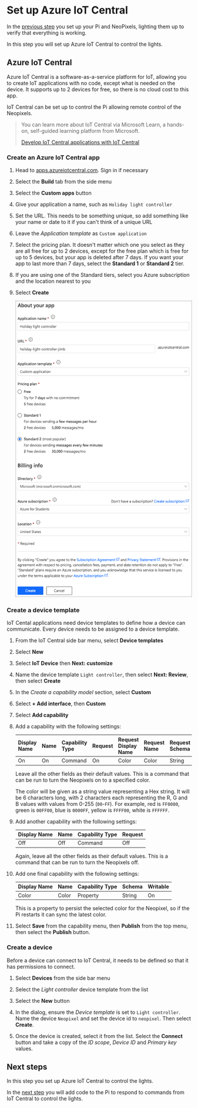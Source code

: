 # Set up Azure IoT Central

In the [previous step](./set-up-neopixels) you set up your Pi and NeoPixels, lighting them up to verify that everything is working.

In this step you will set up Azure IoT Central to control the lights.

## Azure IoT Central

Azure IoT Central is a software-as-a-service platform for IoT, allowing you to create IoT applications with no code, except what is needed on the device. It supports up to 2 devices for free, so there is no cloud cost to this app.

IoT Central can be set up to control the Pi allowing remote control of the Neopixels.

> You can learn more about IoT Central via Microsoft Learn, a hands-on, self-guided learning platform from Microsoft.
>
> [Develop IoT Central applications with IoT Central](https://docs.microsoft.com/learn/paths/develop-iot-solutions-with-azure-iot-central/?WT.mc_id=academic-10672-jabenn)

### Create an Azure IoT Central app

1. Head to [apps.azureiotcentral.com](https://apps.azureiotcentral.com/?WT.mc_id=academic-10672-jabenn). Sign in if necessary

1. Select the **Build** tab from the side menu

1. Select the **Custom apps** button

1. Give your application a name, such as `Holiday light controller`

1. Set the URL. This needs to be something unique, so add something like your name or date to it if you can't think of a unique URL

1. Leave the *Application template* as `Custom application`

1. Select the pricing plan. It doesn't matter which one you select as they are all free for up to 2 devices, except for the free plan which is free for up to 5 devices, but your app is deleted after 7 days. If you want your app to last more than 7 days, select the **Standard 1** or **Standard 2** tier.

1. If you are using one of the Standard tiers, select you Azure subscription and the location nearest to you

1. Select **Create**

    ![The IoT central settings](../images/iot-central-app-setup.png)

### Create a device template

IoT Cental applications need device templates to define how a device can communicate. Every device needs to be assigned to a device template.

1. From the IoT Central side bar menu, select **Device templates**

1. Select **New**

1. Select **IoT Device** then **Next: customize**

1. Name the device template `Light controller`, then select **Next: Review**, then select **Create**

1. In the *Create a capability model* section, select **Custom**

1. Select **+ Add interface**, then **Custom**

1. Select **Add capability**

1. Add a capability with the following settings:

    | Display Name | Name | Capability Type | Request | Request Display Name | Request Name | Request Schema |
    | ------------ | ---- | --------------- | ------- | -------------------- | ------------ | -------------- |
    | On           | On   | Command         | On      | Color                | Color        | String         |

    Leave all the other fields as their default values. This is a command that can be run to turn the Neopixels on to a specified color.

    The color will be given as a string value representing a Hex string. It will be 6 characters long, with 2 characters each representing the R, G and B values with values from 0-255 (`00`-`FF`). For example, red is `FF0000`, green is `00FF00`, blue is `0000FF`, yellow is `FFFF00`, white is `FFFFFF`.

1. Add another capability with the following settings:

    | Display Name | Name | Capability Type | Request |
    | ------------ | ---- | --------------- | ------- |
    | Off          | Off  | Command         | Off     |

    Again, leave all the other fields as their default values. This is a command that can be run to turn the Neopixels off.

1. Add one final capability with the following settings:

    | Display Name | Name  | Capability Type | Schema  | Writable |
    | ------------ | ----- | --------------- | ------- | -------- |
    | Color        | Color | Property        | String  | On       |

    This is a property to persist the selected color for the Neopixel, so if the Pi restarts it can sync the latest color.

1. Select **Save** from the capability menu, then **Publish** from the top menu, then select the **Publish** button.

### Create a device

Before a device can connect to IoT Central, it needs to be defined so that it has permissions to connect.

1. Select **Devices** from the side bar menu

1. Select the *Light controller* device template from the list

1. Select the **New** button

1. In the dialog, ensure the *Device template* is set to `Light controller`. Name the device `Neopixel` and set the device id to `neopixel`. Then select **Create**.

1. Once the device is created, select it from the list. Select the **Connect** button and take a copy of the *ID scope*, *Device ID* and *Primary key* values.

## Next steps

In this step you set up Azure IoT Central to control the lights.

In the [next step](./control-pi-iot-central.md) you will add code to the Pi to respond to commands from IoT Central to control the lights.
